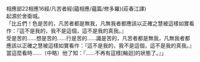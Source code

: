相應部22相應16經/凡苦者經(蘊相應/蘊篇/修多羅)(莊春江譯)  
起源於舍衛城。  
「比丘們！色是苦的，凡苦者都是無我，凡無我者都應該以正確之慧被這樣如實看作：『這不是我的，我不是這個，這不是我的真我。』  
受是苦的……想是苦的……行是苦的……識是苦的，凡苦者都是無我，凡無我者都應該以正確之慧被這樣如實看作：『這不是我的，我不是這個，這不是我的真我。』當這麼看時……（中略）他了知：『……不再有這樣[輪迴]的狀態了。』」  
  
  
